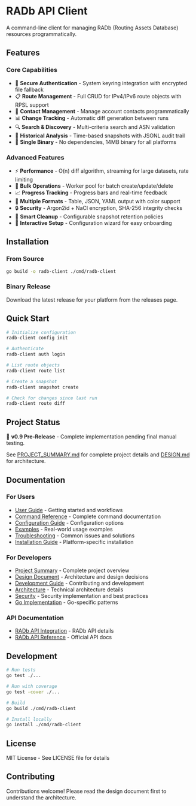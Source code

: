 # RADb API Client

A command-line client for managing RADb (Routing Assets Database) resources programmatically.

## Features

### Core Capabilities
- 🔐 **Secure Authentication** - System keyring integration with encrypted file fallback
- 📋 **Route Management** - Full CRUD for IPv4/IPv6 route objects with RPSL support
- 👥 **Contact Management** - Manage account contacts programmatically
- 📊 **Change Tracking** - Automatic diff generation between runs
- 🔍 **Search & Discovery** - Multi-criteria search and ASN validation
- 📝 **Historical Analysis** - Time-based snapshots with JSONL audit trail
- 🚀 **Single Binary** - No dependencies, 14MB binary for all platforms

### Advanced Features
- ⚡ **Performance** - O(n) diff algorithm, streaming for large datasets, rate limiting
- 🔄 **Bulk Operations** - Worker pool for batch create/update/delete
- 📈 **Progress Tracking** - Progress bars and real-time feedback
- 🎨 **Multiple Formats** - Table, JSON, YAML output with color support
- 🔒 **Security** - Argon2id + NaCl encryption, SHA-256 integrity checks
- 🧹 **Smart Cleanup** - Configurable snapshot retention policies
- 🔧 **Interactive Setup** - Configuration wizard for easy onboarding

## Installation

### From Source

```bash
go build -o radb-client ./cmd/radb-client
```

### Binary Release

Download the latest release for your platform from the releases page.

## Quick Start

```bash
# Initialize configuration
radb-client config init

# Authenticate
radb-client auth login

# List route objects
radb-client route list

# Create a snapshot
radb-client snapshot create

# Check for changes since last run
radb-client route diff
```

## Project Status

🧪 **v0.9 Pre-Release** - Complete implementation pending final manual testing.

See [PROJECT_SUMMARY.md](PROJECT_SUMMARY.md) for complete project details and [DESIGN.md](DESIGN.md) for architecture.

## Documentation

### For Users
- [User Guide](docs/USER_GUIDE.md) - Getting started and workflows
- [Command Reference](docs/COMMANDS.md) - Complete command documentation
- [Configuration Guide](docs/CONFIGURATION.md) - Configuration options
- [Examples](docs/EXAMPLES.md) - Real-world usage examples
- [Troubleshooting](docs/TROUBLESHOOTING.md) - Common issues and solutions
- [Installation Guide](INSTALL.md) - Platform-specific installation

### For Developers
- [Project Summary](PROJECT_SUMMARY.md) - Complete project overview
- [Design Document](DESIGN.md) - Architecture and design decisions
- [Development Guide](docs/DEVELOPMENT.md) - Contributing and development
- [Architecture](docs/ARCHITECTURE.md) - Technical architecture details
- [Security](docs/SECURITY.md) - Security implementation and best practices
- [Go Implementation](GO_IMPLEMENTATION.md) - Go-specific patterns

### API Documentation
- [RADb API Integration](docs/API_INTEGRATION.md) - RADb API details
- [RADb API Reference](https://api.radb.net/docs.html) - Official API docs

## Development

```bash
# Run tests
go test ./...

# Run with coverage
go test -cover ./...

# Build
go build ./cmd/radb-client

# Install locally
go install ./cmd/radb-client
```

## License

MIT License - See LICENSE file for details

## Contributing

Contributions welcome! Please read the design document first to understand the architecture.
